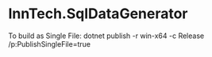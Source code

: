 # InnTech.SqlDataGenerator
To build as Single File: dotnet publish -r win-x64 -c Release /p:PublishSingleFile=true
